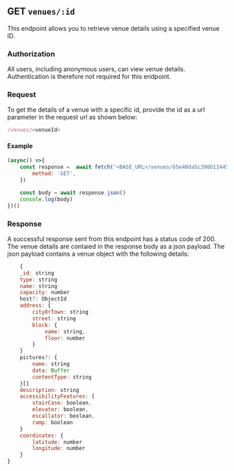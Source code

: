 ## GET `venues/:id`

This endpoint allows you to retrieve venue details using a specified venue ID.

### Authorization
All users, including anonymous users, can view venue details. Authentication is therefore not required for this endpoint.


### Request
To get the details of a venue with a specific id, provide the id as a url parameter in the request url as shown below:

```javascript
/venues/<venueId>
```

#### Example

```javascript
(async() =>{
    const response =  await fetch('<BASE_URL>/venues/65e40da5c390b114451cebb5',{
        method: 'GET',
    })

    const body = await response.json()
    console.log(body)
})()
```

### Response
A successful response sent from this endpoint has a status code of 200. The venue details are contaied in the response body as a json payload. The json payload contains a venue object with the following details:

```javascript
    {
    _id: string
    type: string
    name: string
    capacity: number
    host?: ObjectId
    address: {
        cityOrTown: string
        street: string
        block: {
            name: string,
            floor: number
        }
    }
    pictures?: {
        name: string
        data: Buffer
        contentType: string
    }[]
    description: string
    accessibilityFeatures: {
        stairCase: boolean,
        elevator: boolean,
        escallator: boolean,
        ramp: boolean
    }
    coordinates: {
        latitude: number
        longitude: number
    }
}
```

